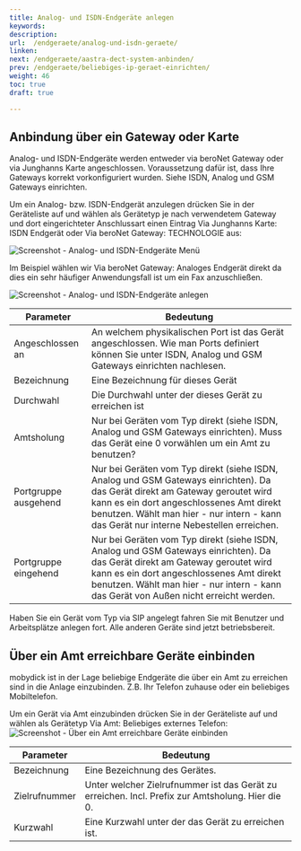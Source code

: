 ```yaml
---
title: Analog- und ISDN-Endgeräte anlegen
keywords:
description:
url:  /endgeraete/analog-und-isdn-geraete/
linken:
next: /endgeraete/aastra-dect-system-anbinden/
prev: /endgeraete/beliebiges-ip-geraet-einrichten/
weight: 46
toc: true
draft: true

---
```


## Anbindung über ein Gateway oder Karte

Analog- und ISDN-Endgeräte werden entweder via beroNet Gateway oder via Junghanns Karte angeschlossen. Voraussetzung dafür ist, dass Ihre Gateways korrekt vorkonfiguriert wurden. Siehe ISDN, Analog und GSM Gateways einrichten.

Um ein Analog- bzw. ISDN-Endgerät anzulegen drücken Sie in der Geräteliste auf  und wählen als Gerätetyp je nach verwendetem Gateway und dort eingerichteter Anschlussart einen Eintrag Via Junghanns Karte: ISDN Endgerät oder Via beroNet Gateway: TECHNOLOGIE aus:

![Screenshot - Analog- und ISDN-Endgeräte Menü](../../images/device_add_analog_isdn.png?width=30% "Analog- und ISDN-Endgeräte Menü")

Im Beispiel wählen wir Via beroNet Gateway: Analoges Endgerät direkt da dies ein sehr häufiger Anwendungsfall ist um ein Fax anzuschließen.

![Screenshot - Analog- und ISDN-Endgeräte anlegen](../../images/device_beronet.png?width=100% "Analog- und ISDN-Endgeräte anlegen")

|Parameter|Bedeutung|
|---------|---------|
|Angeschlossen an|	An welchem physikalischen Port ist das Gerät angeschlossen. Wie man Ports definiert können Sie unter ISDN, Analog und GSM Gateways einrichten nachlesen.|
|Bezeichnung|	Eine Bezeichnung für dieses Gerät|
|Durchwahl|	Die Durchwahl unter der dieses Gerät zu erreichen ist|
|Amtsholung|	Nur bei Geräten vom Typ direkt (siehe ISDN, Analog und GSM Gateways einrichten). Muss das Gerät eine 0 vorwählen um ein Amt zu benutzen?|
|Portgruppe ausgehend|	Nur bei Geräten vom Typ direkt (siehe ISDN, Analog und GSM Gateways einrichten). Da das Gerät direkt am Gateway geroutet wird kann es ein dort angeschlossenes Amt direkt benutzen. Wählt man hier - nur intern - kann das Gerät nur interne Nebestellen erreichen.|
|Portgruppe eingehend|	Nur bei Geräten vom Typ direkt (siehe ISDN, Analog und GSM Gateways einrichten). Da das Gerät direkt am Gateway geroutet wird kann es ein dort angeschlossenes Amt direkt benutzen. Wählt man hier - nur intern - kann das Gerät von Außen nicht erreicht werden.|

Haben Sie ein Gerät vom Typ via SIP angelegt fahren Sie mit Benutzer und Arbeitsplätze anlegen fort. Alle anderen Geräte sind jetzt betriebsbereit.



## Über ein Amt erreichbare Geräte einbinden

mobydick ist in der Lage beliebige Endgeräte die über ein Amt zu erreichen sind in die Anlage einzubinden. Z.B. Ihr Telefon zuhause oder ein beliebiges Mobiltelefon.

Um ein Gerät via Amt einzubinden drücken Sie in der Geräteliste auf  und wählen als Gerätetyp Via Amt: Beliebiges externes Telefon:
![Screenshot - Über ein Amt erreichbare Geräte einbinden](../../images/device_extern.png?width=100% "Über ein Amt erreichbare Geräte einbinden")

|Parameter|Bedeutung|
|---------|---------|
|Bezeichnung	|Eine Bezeichnung des Gerätes.|
|Zielrufnummer|	Unter welcher Zielrufnummer ist das Gerät zu erreichen. Incl. Prefix zur Amtsholung. Hier die 0.|
|Kurzwahl	|Eine Kurzwahl unter der das Gerät zu erreichen ist.|
